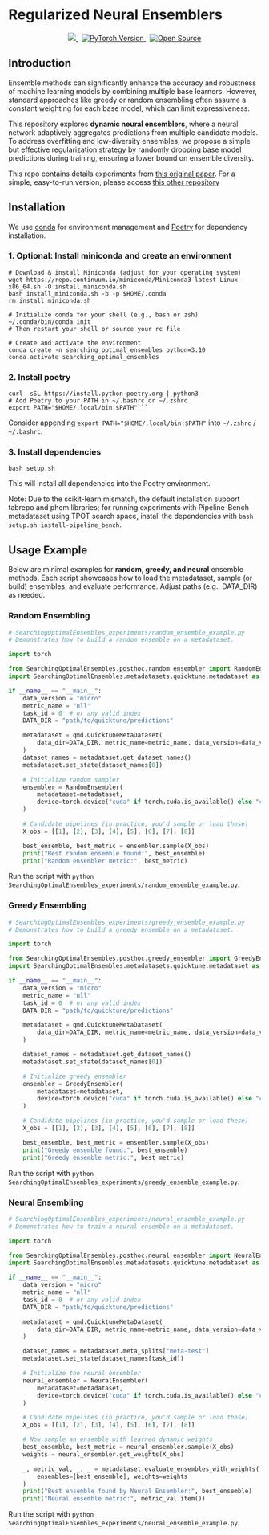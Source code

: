# Regularized Neural Ensemblers

<p align="center">
  <a href="https://github.com/machinelearningnuremberg/SearchingOptimalEnsembles">
    <img src="https://img.shields.io/badge/Python-3.10-blue?style=for-the-badge&logo=python" />
    </a>&nbsp; <a href="https://pytorch.org/">
    <img src="https://img.shields.io/badge/pytorch-2.0-orange?style=for-the-badge&logo=pytorch" alt="PyTorch Version" />
    </a>&nbsp;
    <a href="https://github.com/machinelearningnuremberg/SearchingOptimalEnsembles">
    <img src="https://img.shields.io/badge/open-source-9cf?style=for-the-badge&logo=Open-Source-Initiative" alt="Open Source" />
  </a>
</p>

## Introduction

Ensemble methods can significantly enhance the accuracy and robustness of machine learning models by combining multiple base learners. However, standard approaches like greedy or random ensembling often assume a constant weighting for each base model, which can limit expressiveness.

This repository explores **dynamic neural ensemblers**, where a neural network adaptively aggregates predictions from multiple candidate models. To address overfitting and low-diversity ensembles, we propose a simple but effective regularization strategy by randomly dropping base model predictions during training, ensuring a lower bound on ensemble diversity. 

This repo contains details experiments from [this original paper](https://openreview.net/pdf?id=uB4olDCuU2). For a simple, easy-to-run version, please access [this other repository](https://github.com/machinelearningnuremberg/RegularizedNeuralEnsemblers)

## Installation

We use [conda](https://www.anaconda.com/) for environment management and [Poetry](https://python-poetry.org/docs) for dependency installation.

### 1. Optional: Install miniconda and create an environment

```
# Download & install Miniconda (adjust for your operating system)
wget https://repo.continuum.io/miniconda/Miniconda3-latest-Linux-x86_64.sh -O install_miniconda.sh
bash install_miniconda.sh -b -p $HOME/.conda
rm install_miniconda.sh

# Initialize conda for your shell (e.g., bash or zsh)
~/.conda/bin/conda init
# Then restart your shell or source your rc file

# Create and activate the environment
conda create -n searching_optimal_ensembles python=3.10
conda activate searching_optimal_ensembles
```

### 2. Install poetry

````
curl -sSL https://install.python-poetry.org | python3 -
# Add Poetry to your PATH in ~/.bashrc or ~/.zshrc
export PATH="$HOME/.local/bin:$PATH"```
````
Consider appending `export PATH="$HOME/.local/bin:$PATH"` into `~/.zshrc` / `~/.bashrc`.


### 3. Install dependencies

```
bash setup.sh
```

This will install all dependencies into the Poetry environment.

Note: Due to the scikit-learn mismatch, the default installation support tabrepo and phem libraries; for running experiments with Pipeline-Bench metadataset using TPOT search space, install the dependencies with `bash setup.sh install-pipeline_bench`.

## Usage Example

Below are minimal examples for **random, greedy, and neural** ensemble methods. Each script showcases how to load the metadataset, sample (or build) ensembles, and evaluate performance. Adjust paths (e.g., DATA_DIR) as needed.

### Random Ensembling

```python
# SearchingOptimalEnsembles_experiments/random_ensemble_example.py
# Demonstrates how to build a random ensemble on a metadataset.

import torch

from SearchingOptimalEnsembles.posthoc.random_ensembler import RandomEnsembler
import SearchingOptimalEnsembles.metadatasets.quicktune.metadataset as qmd

if __name__ == "__main__":
    data_version = "micro"
    metric_name = "nll"
    task_id = 0  # or any valid index
    DATA_DIR = "path/to/quicktune/predictions"

    metadataset = qmd.QuicktuneMetaDataset(
        data_dir=DATA_DIR, metric_name=metric_name, data_version=data_version
    )
    dataset_names = metadataset.get_dataset_names()
    metadataset.set_state(dataset_names[0])

    # Initialize random sampler
    ensembler = RandomEnsembler(
        metadataset=metadataset,
        device=torch.device("cuda" if torch.cuda.is_available() else "cpu"),
    )

    # Candidate pipelines (in practice, you'd sample or load these)
    X_obs = [[1], [2], [3], [4], [5], [6], [7], [8]]

    best_ensemble, best_metric = ensembler.sample(X_obs)
    print("Best random ensemble found:", best_ensemble)
    print("Random ensembler metric:", best_metric)
```

Run the script with `python SearchingOptimalEnsembles_experiments/random_ensemble_example.py`.

### Greedy Ensembling

```python
# SearchingOptimalEnsembles_experiments/greedy_ensemble_example.py
# Demonstrates how to build a greedy ensemble on a metadataset.

import torch

from SearchingOptimalEnsembles.posthoc.greedy_ensembler import GreedyEnsembler
import SearchingOptimalEnsembles.metadatasets.quicktune.metadataset as qmd

if __name__ == "__main__":
    data_version = "micro"
    metric_name = "nll"
    task_id = 0  # or any valid index
    DATA_DIR = "path/to/quicktune/predictions"

    metadataset = qmd.QuicktuneMetaDataset(
        data_dir=DATA_DIR, metric_name=metric_name, data_version=data_version
    )

    dataset_names = metadataset.get_dataset_names()
    metadataset.set_state(dataset_names[0])

    # Initialize greedy ensembler
    ensembler = GreedyEnsembler(
        metadataset=metadataset,
        device=torch.device("cuda" if torch.cuda.is_available() else "cpu"),
    )

    # Candidate pipelines (in practice, you'd sample or load these)
    X_obs = [[1], [2], [3], [4], [5], [6], [7], [8]]

    best_ensemble, best_metric = ensembler.sample(X_obs)
    print("Greedy ensemble found:", best_ensemble)
    print("Greedy ensemble metric:", best_metric)
```

Run the script with `python SearchingOptimalEnsembles_experiments/greedy_ensemble_example.py`.

### Neural Ensembling

```python
# SearchingOptimalEnsembles_experiments/neural_ensemble_example.py
# Demonstrates how to train a neural ensemble on a metadataset.

import torch

from SearchingOptimalEnsembles.posthoc.neural_ensembler import NeuralEnsembler
import SearchingOptimalEnsembles.metadatasets.quicktune.metadataset as qmd

if __name__ == "__main__":
    data_version = "micro"
    metric_name = "nll"
    task_id = 0  # or any valid index
    DATA_DIR = "path/to/quicktune/predictions"

    metadataset = qmd.QuicktuneMetaDataset(
        data_dir=DATA_DIR, metric_name=metric_name, data_version=data_version
    )

    dataset_names = metadataset.meta_splits["meta-test"]
    metadataset.set_state(dataset_names[task_id])

    # Initialize the neural ensembler
    neural_ensembler = NeuralEnsembler(
        metadataset=metadataset,
        device=torch.device("cuda" if torch.cuda.is_available() else "cpu"),
    )

    # Candidate pipelines (in practice, you'd sample or load these)
    X_obs = [[1], [2], [3], [4], [5], [6], [7], [8]]

    # Now sample an ensemble with learned dynamic weights
    best_ensemble, best_metric = neural_ensembler.sample(X_obs)
    weights = neural_ensembler.get_weights(X_obs)

    _, metric_val, _, _ = metadataset.evaluate_ensembles_with_weights(
        ensembles=[best_ensemble], weights=weights
    )
    print("Best ensemble found by Neural Ensembler:", best_ensemble)
    print("Neural ensemble metric:", metric_val.item())
```

Run the script with `python SearchingOptimalEnsembles_experiments/neural_ensemble_example.py`.

